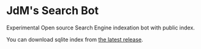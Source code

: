 # JdM's Search Bot
Experimental Open source Search Engine indexation bot with public index. 

You can download sqlite index from [the latest release](https://github.com/judemont/JdmSearchBot/releases/latest).
